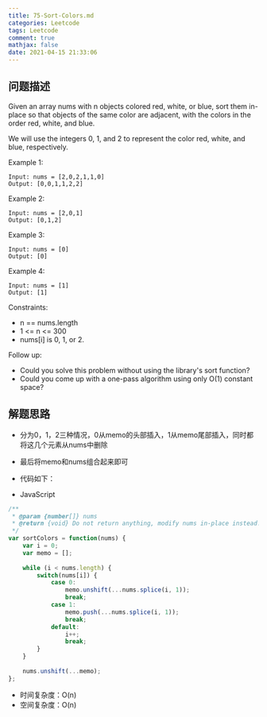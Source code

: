 ```yaml
---
title: 75-Sort-Colors.md
categories: Leetcode
tags: Leetcode
comment: true
mathjax: false
date: 2021-04-15 21:33:06
---
```


## 问题描述

Given an array nums with n objects colored red, white, or blue, sort them in-place so that objects of the same color are adjacent, with the colors in the order red, white, and blue.
<!--more-->
We will use the integers 0, 1, and 2 to represent the color red, white, and blue, respectively.

 

Example 1:
```
Input: nums = [2,0,2,1,1,0]
Output: [0,0,1,1,2,2]
```

Example 2:
```
Input: nums = [2,0,1]
Output: [0,1,2]
```

Example 3:
```
Input: nums = [0]
Output: [0]
```

Example 4:
```
Input: nums = [1]
Output: [1]
```

Constraints:
- n == nums.length
- 1 <= n <= 300
- nums[i] is 0, 1, or 2.
 

Follow up:
- Could you solve this problem without using the library's sort function?
- Could you come up with a one-pass algorithm using only O(1) constant space?

## 解题思路

- 分为0，1，2三种情况，0从memo的头部插入，1从memo尾部插入，同时都将这几个元素从nums中删除
- 最后将memo和nums组合起来即可


- 代码如下：

- JavaScript

```JavaScript
/**
 * @param {number[]} nums
 * @return {void} Do not return anything, modify nums in-place instead.
 */
var sortColors = function(nums) {
    var i = 0;
    var memo = [];
    
    while (i < nums.length) {
        switch(nums[i]) {
            case 0:
                memo.unshift(...nums.splice(i, 1));
                break;
            case 1:
                memo.push(...nums.splice(i, 1));
                break;
            default:
                i++;
                break;
        }
    }
    
    nums.unshift(...memo);
};

```


- 时间复杂度：O(n)
- 空间复杂度：O(n)

